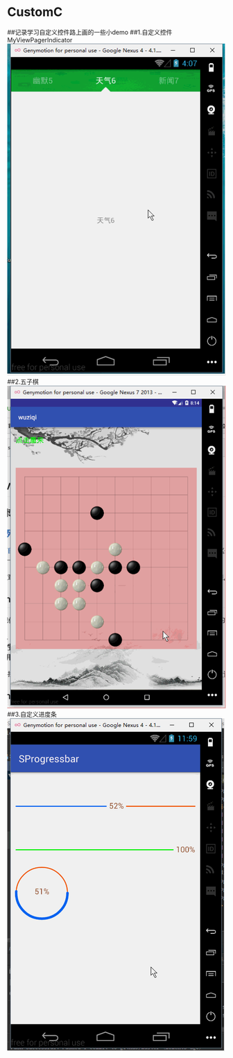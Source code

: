 # CustomC
##记录学习自定义控件路上画的一些小demo
##1.自定义控件MyViewPagerIndicator
![](https://github.com/Chenggggg/CustomC/blob/master/MyViewPagerIndicator/app/src/main/res/customimage.gif)
##2.五子棋
![](https://github.com/Chenggggg/CustomC/blob/master/wuziqi/app/src/main/res/wuziqi.gif)
##3.自定义进度条
![](https://github.com/Chenggggg/CustomC/blob/master/SProgressbar/app/src/main/res/SProgressbar.gif)
